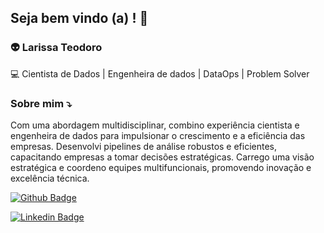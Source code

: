 ## Seja bem vindo (a) ! 👋

### 👽 Larissa Teodoro

:computer: Cientista de Dados | Engenheira de dados | DataOps | Problem Solver



### Sobre mim ⤵️
Com uma abordagem multidisciplinar, combino experiência cientista e engenheira de dados para impulsionar o crescimento e a eficiência das empresas. 
Desenvolvi pipelines de análise robustos e eficientes, capacitando empresas a tomar decisões estratégicas. Carrego uma visão estratégica e coordeno equipes multifuncionais, promovendo inovação e excelência técnica. 



[![Github Badge](https://img.shields.io/badge/-Github-000?style=flat-square&logo=Github&logoColor=white&link=https://github.com/lariguim)](LINK_GIT)

[![Linkedin Badge](https://img.shields.io/badge/-LinkedIn-blue?style=flat-square&logo=Linkedin&logoColor=white&link=https://www.linkedin.com/in/larissateodoro1/)](LINK_LINKEDIN)


 



